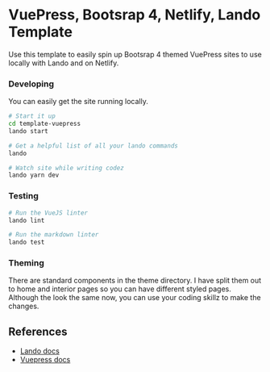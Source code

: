 # VuePress, Bootsrap 4, Netlify, Lando Template

Use this template to easily spin up Bootsrap 4 themed VuePress sites to use locally with Lando and on Netlify.

### Developing

You can easily get the site running locally.

```bash
# Start it up
cd template-vuepress
lando start

# Get a helpful list of all your lando commands
lando

# Watch site while writing codez
lando yarn dev
```

### Testing

```bash
# Run the VueJS linter
lando lint

# Run the markdown linter
lando test
```

### Theming

There are standard components in the theme directory.  I have split them out to home and interior pages so you can have different styled pages.  Although the look the same now, you can use your coding skillz to make the changes.

## References

* [Lando docs](https://docs.devwithlando.io/)
* [Vuepress docs](https://vuepress.vuejs.org)
